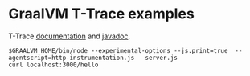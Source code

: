 # GraalVM T-Trace examples

T-Trace [documentation](https://github.com/oracle/graal/blob/master/tools/docs/T-Trace-Manual.md) and 
[javadoc](https://www.graalvm.org/tools/javadoc/com/oracle/truffle/tools/agentscript/AgentScript.html#VERSION).

```
$GRAALVM_HOME/bin/node --experimental-options --js.print=true  --agentscript=http-instrumentation.js   server.js
curl localhost:3000/hello
```
